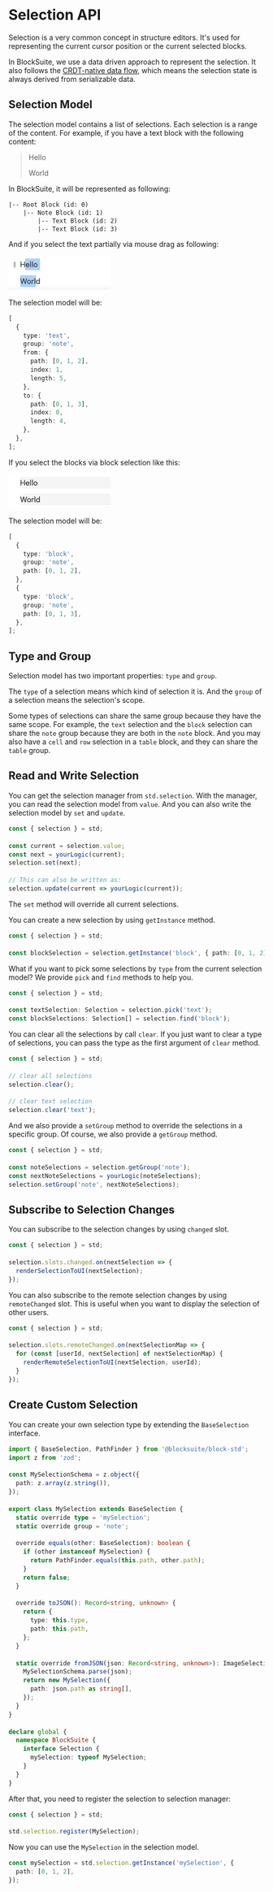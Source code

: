 # Selection API

Selection is a very common concept in structure editors. It's used for representing the current cursor position or the current selected blocks.

In BlockSuite, we use a data driven approach to represent the selection. It also follows the [CRDT-native data flow](./crdt-native-data-flow), which means the selection state is always derived from serializable data.

## Selection Model

The selection model contains a list of selections. Each selection is a range of the content. For example, if you have a text block with the following content:

> Hello
>
> World

In BlockSuite, it will be represented as following:

```
|-- Root Block (id: 0)
    |-- Note Block (id: 1)
        |-- Text Block (id: 2)
        |-- Text Block (id: 3)
```

And if you select the text partially via mouse drag as following:

![text selection example](./images/text-selection-example.png)

The selection model will be:

```typescript
[
  {
    type: 'text',
    group: 'note',
    from: {
      path: [0, 1, 2],
      index: 1,
      length: 5,
    },
    to: {
      path: [0, 1, 3],
      index: 0,
      length: 4,
    },
  },
];
```

If you select the blocks via block selection like this:

![block selection example](./images/block-selection-example.png)

The selection model will be:

```ts
[
  {
    type: 'block',
    group: 'note',
    path: [0, 1, 2],
  },
  {
    type: 'block',
    group: 'note',
    path: [0, 1, 3],
  },
];
```

## Type and Group

Selection model has two important properties: `type` and `group`.

The `type` of a selection means which kind of selection it is.
And the `group` of a selection means the selection's scope.

Some types of selections can share the same group because they have the same scope. For example, the `text` selection and the `block` selection can share the `note` group because they are both in the `note` block. And you may also have a `cell` and `row` selection in a `table` block, and they can share the `table` group.

## Read and Write Selection

You can get the selection manager from `std.selection`. With the manager, you can read the selection model from `value`. And you can also write the selection model by `set` and `update`.

```ts
const { selection } = std;

const current = selection.value;
const next = yourLogic(current);
selection.set(next);

// This can also be written as:
selection.update(current => yourLogic(current));
```

The `set` method will override all current selections.

You can create a new selection by using `getInstance` method.

```ts
const { selection } = std;

const blockSelection = selection.getInstance('block', { path: [0, 1, 2] });
```

What if you want to pick some selections by `type` from the current selection model? We provide `pick` and `find` methods to help you.

```ts
const { selection } = std;

const textSelection: Selection = selection.pick('text');
const blockSelections: Selection[] = selection.find('block');
```

You can clear all the selections by call `clear`. If you just want to clear a type of selections, you can pass the type as the first argument of `clear` method.

```ts
const { selection } = std;

// clear all selections
selection.clear();

// clear text selection
selection.clear('text');
```

And we also provide a `setGroup` method to override the selections in a specific group. Of course, we also provide a `getGroup` method.

```ts
const { selection } = std;

const noteSelections = selection.getGroup('note');
const nextNoteSelections = yourLogic(noteSelections);
selection.setGroup('note', nextNoteSelections);
```

## Subscribe to Selection Changes

You can subscribe to the selection changes by using `changed` slot.

```ts
const { selection } = std;

selection.slots.changed.on(nextSelection => {
  renderSelectionToUI(nextSelection);
});
```

You can also subscribe to the remote selection changes by using `remoteChanged` slot. This is useful when you want to display the selection of other users.

```ts
const { selection } = std;

selection.slots.remoteChanged.on(nextSelectionMap => {
  for (const [userId, nextSelection] of nextSelectionMap) {
    renderRemoteSelectionToUI(nextSelection, userId);
  }
});
```

## Create Custom Selection

You can create your own selection type by extending the `BaseSelection` interface.

```ts
import { BaseSelection, PathFinder } from '@blocksuite/block-std';
import z from 'zod';

const MySelectionSchema = z.object({
  path: z.array(z.string()),
});

export class MySelection extends BaseSelection {
  static override type = 'mySelection';
  static override group = 'note';

  override equals(other: BaseSelection): boolean {
    if (other instanceof MySelection) {
      return PathFinder.equals(this.path, other.path);
    }
    return false;
  }

  override toJSON(): Record<string, unknown> {
    return {
      type: this.type,
      path: this.path,
    };
  }

  static override fromJSON(json: Record<string, unknown>): ImageSelection {
    MySelectionSchema.parse(json);
    return new MySelection({
      path: json.path as string[],
    });
  }
}

declare global {
  namespace BlockSuite {
    interface Selection {
      mySelection: typeof MySelection;
    }
  }
}
```

After that, you need to register the selection to selection manager:

```ts
const { selection } = std;

std.selection.register(MySelection);
```

Now you can use the `MySelection` in the selection model.

```ts
const mySelection = std.selection.getInstance('mySelection', {
  path: [0, 1, 2],
});
```
